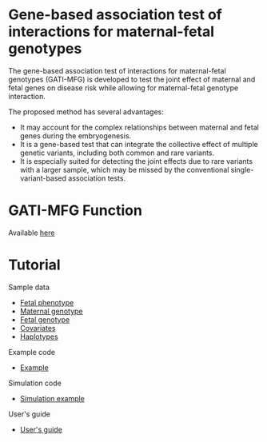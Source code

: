 # Gene-based association test of interactions for maternal-fetal genotypes

The gene-based association test of interactions for maternal-fetal genotypes (GATI-MFG) is developed to test the joint effect of maternal and fetal genes on disease risk while allowing for maternal-fetal genotype interaction.

The proposed method has several advantages:

* It may account for the complex relationships between maternal and fetal genes during the embryogenesis. 
* It is a gene-based test that can integrate the collective effect of multiple genetic variants, including both common and rare variants. 
* It is especially suited for detecting the joint effects due to rare variants with a larger sample, which may be missed by the conventional single-variant-based association tests.

# GATI-MFG Function
Available [here](https://github.com/huanshan10/GATI-MFG/blob/main/Code/GATI_MFG_function.R)

# Tutorial
Sample data
- [Fetal phenotype](https://github.com/huanshan10/GATI-MFG/blob/main/Data/Fetal_phenotype.txt)
- [Maternal genotype](https://github.com/huanshan10/GATI-MFG/blob/main/Data/Maternal_genotype.txt)
- [Fetal genotype](https://github.com/huanshan10/GATI-MFG/blob/main/Data/Fetal_genotype.txt)
- [Covariates](https://github.com/huanshan10/GATI-MFG/blob/main/Data/Covariates.txt)
- [Haplotypes](https://github.com/huanshan10/GATI-MFG/blob/main/Data/Haplotype_pool.RData)

Example code
- [Example](https://github.com/huanshan10/GATI-MFG/blob/main/Code/Example.R)

Simulation code
- [Simulation example](https://github.com/huanshan10/GATI-MFG/blob/main/Code/Simulation.R)

User's guide
- [User's guide](https://github.com/huanshan10/GATI-MFG/blob/main/GATI-MFG%20User's%20Guide.pdf)

